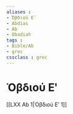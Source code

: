 ```yaml
---
aliases : 
- Ὀβδιού Εʹ
- Abdias
- Ab
- Obadiah
tags : 
- Bible/Ab
- grec
cssclass : grec
---
```


# Ὀβδιού Εʹ

[[LXX Ab 1|Ὀβδιού Εʹ 1]]
